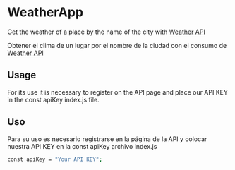 # WeatherApp

Get the weather of a place by the name of the city with [Weather API](https://openweathermap.org/api) 

Obtener el clima de un lugar por el nombre de la ciudad con el consumo de [Weather API](https://openweathermap.org/api) 

## Usage
For its use it is necessary to register on the API page and place our API KEY in the const apiKey index.js file.

## Uso
Para su uso es necesario registrarse en la página de la API y colocar nuestra API KEY en la const apiKey archivo index.js

```bash
const apiKey = "Your API KEY";
```